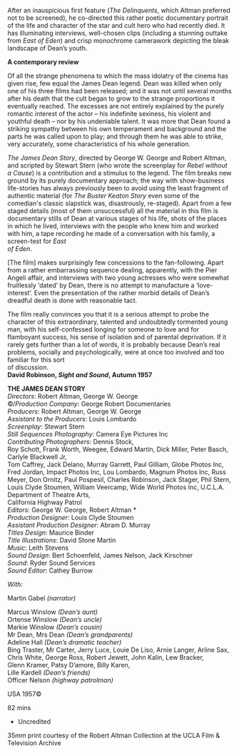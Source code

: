 

After an inauspicious first feature (_The Delinquents_, which Altman preferred not to be screened), he co-directed this rather poetic documentary portrait of the life and character of the star and cult hero who had recently died. It has illuminating interviews, well-chosen clips (including a stunning outtake from _East of Eden_) and crisp monochrome camerawork depicting the bleak landscape of Dean’s youth.

**A contemporary review**

Of all the strange phenomena to which the mass idolatry of the cinema has given rise, few equal the James Dean legend. Dean was killed when only one of his three films had been released; and it was not until several months after his death that the cult began to grow to the strange proportions it eventually reached. The excesses are not entirely explained by the purely romantic interest of the actor – his indefinite sexiness, his violent and youthful death – nor by his undeniable talent. It was more that Dean found a striking sympathy between his own temperament and background and the parts he was called upon to play; and through them he was able to strike, very accurately, some characteristics of his whole generation.

_The James Dean Story_, directed by George W. George and Robert Altman, and scripted by Stewart Stern (who wrote the screenplay for _Rebel without a Cause_) is a contribution and a stimulus to the legend. The film breaks new ground by its purely documentary approach; the way with show-business life-stories has always previously been to avoid using the least fragment of authentic material (for _The Buster Keaton Story_ even some of the comedian's classic slapstick was, disastrously, re-staged). Apart from a few staged details (most of them unsuccessful) all the material in this film is documentary stills of Dean at various stages of his life, shots of the places in which he lived, interviews with the people who knew him and worked with him, a tape recording he made of a conversation with his family, a screen-test for _East  
of Eden_.

[The film] makes surprisingly few concessions to the fan-following. Apart from a rather embarrassing sequence dealing, apparently, with the Pier Angeli affair, and interviews with two young actresses who were somewhat fruitlessly ‘dated’ by Dean, there is no attempt to manufacture a ‘love-interest’. Even the presentation of the rather morbid details of Dean’s dreadful death is done with reasonable tact.

The film really convinces you that it is a serious attempt to probe the character of this extraordinary, talented and undoubtedly tormented young man, with his self-confessed longing for someone to love and for flamboyant success, his sense of isolation and of parental deprivation. If it rarely gets further than a lot of words, it is probably because Dean’s real problems, socially and psychologically, were at once too involved and too familiar for this sort  
of discussion.  
**David Robinson, _Sight and Sound_, Autumn 1957**



**THE JAMES DEAN STORY**  
_Directors_: Robert Altman, George W. George  
©/_Production Company_:  George Robert Documentaries  
_Producers_: Robert Altman, George W. George  
_Assistant to the Producers_: Louis Lombardo  
_Screenplay_: Stewart Stern  
_Still Sequences Photography_:  Camera Eye Pictures Inc  
_Contributing Photographers_: Dennis Stock,  
Roy Schott, Frank Worth, Weegee, Edward Martin, Dick Miller, Peter Basch, Carlyle Blackwell Jr,  
Tom Caffrey, Jack Delano, Murray Garrett, Paul Gilliam, Globe Photos Inc, Fred Jordan, Impact Photos Inc, Lou Lombardo, Magnum Photos Inc, Russ Meyer, Don Ornitz, Paul Pospesil, Charles Robinson, Jack Stager, Phil Stern, Louis Clyde Stoumen, William Veercamp, Wide World Photos Inc, U.C.L.A. Department of Theatre Arts,  
California Highway Patrol  
_Editors_: George W. George, Robert Altman *  
_Production Designer_: Louis Clyde Stoumen  
_Assistant Production Designer_: Abram D. Murray  
_Titles Design_: Maurice Binder  
_Title Illustrations_: David Stone Martin  
_Music_: Leith Stevens  
_Sound Design_: Bert Schoenfeld, James Nelson, Jack Kirschner  
_Sound_: Ryder Sound Services  
_Sound Editor_: Cathey Burrow

_With:_

Martin Gabel _(narrator)_

Marcus Winslow _(Dean’s aunt)_  
Ortense Winslow _(Dean’s uncle)_  
Markie Winslow _(Dean’s cousin)_  
Mr Dean, Mrs Dean _(Dean’s grandparents)_  
Adeline Hall _(Dean’s dramatic teacher)_  
Bing Traster, Mr Carter, Jerry Luce, Louie De Liso, Arnie Langer, Arline Sax, Chris White, George Ross, Robert Jewett, John Kalin, Lew Bracker,  
Glenn Kramer, Patsy D’amore, Billy Karen,  
Lille Kardell _(Dean’s friends)_  
Officer Nelson _(highway patrolman)_

USA 1957©

82 mins

* Uncredited

35mm print courtesy of the Robert Altman Collection at the UCLA Film & Television Archive
<!--stackedit_data:
eyJoaXN0b3J5IjpbMTcyMzIxNzQwN119
-->